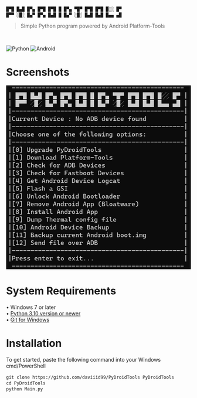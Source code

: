 ```
█▀█ █▄█ █▀▄ █▀█ █▀█ █ █▀▄ ▀█▀ █▀█ █▀█ █░░ █▀
█▀▀ ░█░ █▄▀ █▀▄ █▄█ █ █▄▀ ░█░ █▄█ █▄█ █▄▄ ▄█
  ```
  >Simple Python program powered by Android Platform-Tools 
  <br/>

![Python](https://img.shields.io/badge/python-3670A0?style=for-the-badge&logo=python&logoColor=ffdd54)
![Android](https://img.shields.io/badge/Android-3DDC84?style=for-the-badge&logo=android&logoColor=white)

# Screenshots
<img src = "src/screenshot.png">

# System Requirements
• Windows 7 or later<br/>
• <a href="https://www.python.org/downloads/">Python 3.10 version or newer</a><br/>
• <a href="https://github.com/git-for-windows/git/releases/latest">Git for Windows</a>

# Installation
To get started, paste the following command into your Windows cmd/PowerShell
```
git clone https://github.com/daviiid99/PyDroidTools PyDroidTools
cd PyDroidTools
python Main.py
```
